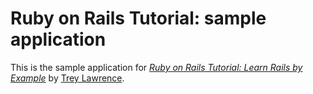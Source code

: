 # Ruby on Rails Tutorial: sample application

This is the sample application for
[*Ruby on Rails Tutorial: Learn Rails by Example*](http://railstutorial.org/)
by [Trey Lawrence](http://treylawrence.com/).
